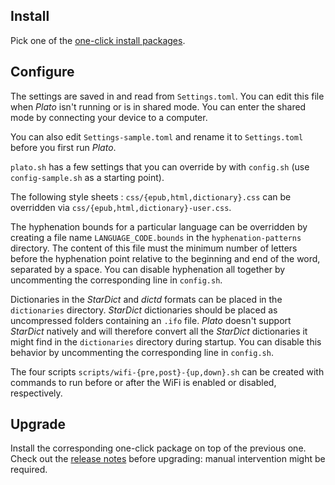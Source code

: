 ## Install

Pick one of the [one-click install packages](https://www.mobileread.com/forums/showthread.php?t=314220).

## Configure

The settings are saved in and read from `Settings.toml`. You can edit this file when *Plato* isn't running or is in shared mode. You can enter the shared mode by connecting your device to a computer.

You can also edit `Settings-sample.toml` and rename it to `Settings.toml` before you first run *Plato*.

`plato.sh` has a few settings that you can override by with `config.sh` (use `config-sample.sh` as a starting point).

The following style sheets : `css/{epub,html,dictionary}.css` can be overridden via `css/{epub,html,dictionary}-user.css`.

The hyphenation bounds for a particular language can be overridden by creating a file name `LANGUAGE_CODE.bounds` in the `hyphenation-patterns` directory. The content of this file must the minimum number of letters before the hyphenation point relative to the beginning and end of the word, separated by a space. You can disable hyphenation all together by uncommenting the corresponding line in `config.sh`.

Dictionaries in the *StarDict* and *dictd* formats can be placed in the `dictionaries` directory. *StarDict* dictionaries should be placed as uncompressed folders containing an `.ifo` file. *Plato* doesn't support *StarDict* natively and will therefore convert all the *StarDict* dictionaries it might find in the `dictionaries` directory during startup. You can disable this behavior by uncommenting the corresponding line in `config.sh`.

The four scripts `scripts/wifi-{pre,post}-{up,down}.sh` can be created with commands to run before or after the WiFi is enabled or disabled, respectively.

## Upgrade

Install the corresponding one-click package on top of the previous one. Check out the [release notes](https://github.com/baskerville/plato/releases) before upgrading: manual intervention might be required.
